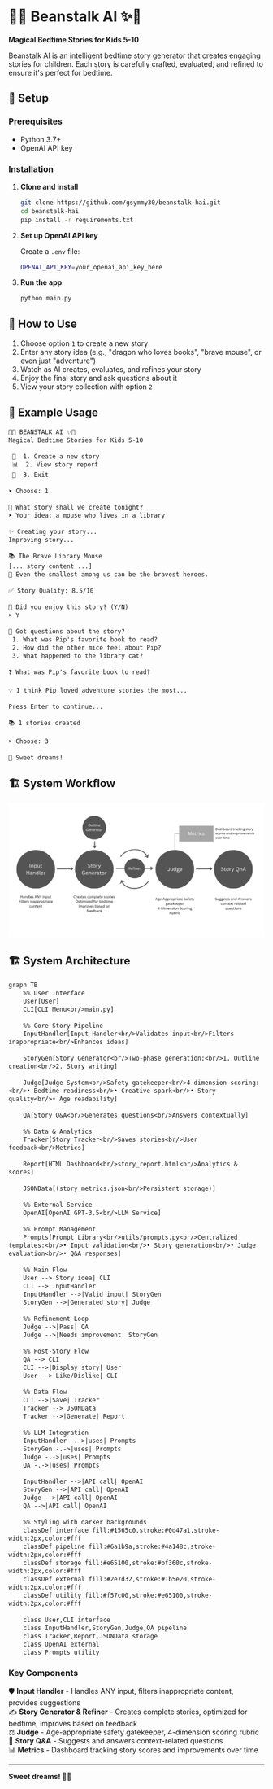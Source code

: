 # 🌱✨ Beanstalk AI ✨🌱

**Magical Bedtime Stories for Kids 5-10**

Beanstalk AI is an intelligent bedtime story generator that creates engaging stories for children. Each story is carefully crafted, evaluated, and refined to ensure it's perfect for bedtime.

## 🚀 Setup

### Prerequisites
- Python 3.7+
- OpenAI API key

### Installation

1. **Clone and install**
   ```bash
   git clone https://github.com/gsymmy30/beanstalk-hai.git
   cd beanstalk-hai
   pip install -r requirements.txt
   ```

2. **Set up OpenAI API key**
   
   Create a `.env` file:
   ```bash
   OPENAI_API_KEY=your_openai_api_key_here
   ```

3. **Run the app**
   ```bash
   python main.py
   ```

## 🎯 How to Use

1. Choose option `1` to create a new story
2. Enter any story idea (e.g., "dragon who loves books", "brave mouse", or even just "adventure")
3. Watch as AI creates, evaluates, and refines your story
4. Enjoy the final story and ask questions about it
5. View your story collection with option `2`

## 📖 Example Usage

```
🌱✨ BEANSTALK AI ✨🌱
Magical Bedtime Stories for Kids 5-10

 📖  1. Create a new story
 📊  2. View story report  
 🌙  3. Exit

➤ Choose: 1

📖 What story shall we create tonight?
➤ Your idea: a mouse who lives in a library

✨ Creating your story...
Improving story...

📚 The Brave Library Mouse
[... story content ...]
💫 Even the smallest among us can be the bravest heroes.

✅ Story Quality: 8.5/10

💭 Did you enjoy this story? (Y/N)
➤ Y

💬 Got questions about the story?
 1. What was Pip's favorite book to read?
 2. How did the other mice feel about Pip?
 3. What happened to the library cat?

❓ What was Pip's favorite book to read?

💡 I think Pip loved adventure stories the most...

Press Enter to continue...

📚 1 stories created

➤ Choose: 3

🌙 Sweet dreams!
```

## 🏗️ System Workflow

![Beanstalk AI Flow](flow-diagram.png)

## 🏗️ System Architecture

```mermaid
graph TB
    %% User Interface
    User[User]
    CLI[CLI Menu<br/>main.py]
    
    %% Core Story Pipeline
    InputHandler[Input Handler<br/>Validates input<br/>Filters inappropriate<br/>Enhances ideas]
    
    StoryGen[Story Generator<br/>Two-phase generation:<br/>1. Outline creation<br/>2. Story writing]
    
    Judge[Judge System<br/>Safety gatekeeper<br/>4-dimension scoring:<br/>• Bedtime readiness<br/>• Creative spark<br/>• Story quality<br/>• Age readability]
    
    QA[Story Q&A<br/>Generates questions<br/>Answers contextually]
    
    %% Data & Analytics
    Tracker[Story Tracker<br/>Saves stories<br/>User feedback<br/>Metrics]
    
    Report[HTML Dashboard<br/>story_report.html<br/>Analytics & scores]
    
    JSONData[(story_metrics.json<br/>Persistent storage)]
    
    %% External Service
    OpenAI[OpenAI GPT-3.5<br/>LLM Service]
    
    %% Prompt Management
    Prompts[Prompt Library<br/>utils/prompts.py<br/>Centralized templates:<br/>• Input validation<br/>• Story generation<br/>• Judge evaluation<br/>• Q&A responses]
    
    %% Main Flow
    User -->|Story idea| CLI
    CLI --> InputHandler
    InputHandler -->|Valid input| StoryGen
    StoryGen -->|Generated story| Judge
    
    %% Refinement Loop
    Judge -->|Pass| QA
    Judge -->|Needs improvement| StoryGen
    
    %% Post-Story Flow
    QA --> CLI
    CLI -->|Display story| User
    User -->|Like/Dislike| CLI
    
    %% Data Flow
    CLI -->|Save| Tracker
    Tracker --> JSONData
    Tracker -->|Generate| Report
    
    %% LLM Integration
    InputHandler -.->|uses| Prompts
    StoryGen -.->|uses| Prompts
    Judge -.->|uses| Prompts
    QA -.->|uses| Prompts
    
    InputHandler -->|API call| OpenAI
    StoryGen -->|API call| OpenAI
    Judge -->|API call| OpenAI
    QA -->|API call| OpenAI
    
    %% Styling with darker backgrounds
    classDef interface fill:#1565c0,stroke:#0d47a1,stroke-width:2px,color:#fff
    classDef pipeline fill:#6a1b9a,stroke:#4a148c,stroke-width:2px,color:#fff
    classDef storage fill:#e65100,stroke:#bf360c,stroke-width:2px,color:#fff
    classDef external fill:#2e7d32,stroke:#1b5e20,stroke-width:2px,color:#fff
    classDef utility fill:#f57c00,stroke:#e65100,stroke-width:2px,color:#fff
    
    class User,CLI interface
    class InputHandler,StoryGen,Judge,QA pipeline
    class Tracker,Report,JSONData storage
    class OpenAI external
    class Prompts utility
```

### Key Components

🛡️ **Input Handler** - Handles ANY input, filters inappropriate content, provides suggestions  
✍️ **Story Generator & Refiner** - Creates complete stories, optimized for bedtime, improves based on feedback  
⚖️ **Judge** - Age-appropriate safety gatekeeper, 4-dimension scoring rubric  
🤔 **Story Q&A** - Suggests and answers context-related questions  
📊 **Metrics** - Dashboard tracking story scores and improvements over time

---

**Sweet dreams! 🌙✨**
